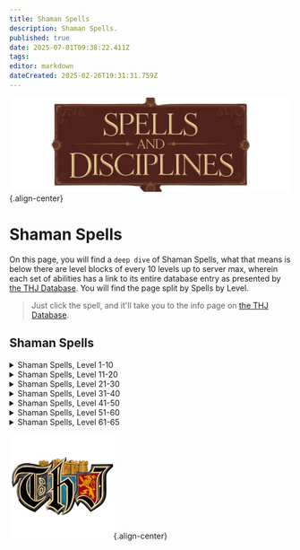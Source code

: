 ```yaml
---
title: Shaman Spells
description: Shaman Spells.
published: true
date: 2025-07-01T09:38:22.411Z
tags: 
editor: markdown
dateCreated: 2025-02-26T19:31:31.759Z
---
```


![spellsdisciplines.webp](/classes-and-abilities/spellsdisciplines.webp){.align-center}

# Shaman Spells


On this page, you will find a `deep dive` of Shaman Spells, what that means is below there are level blocks of every 10 levels up to server max, wherein each set of abilities has a link to its entire database entry as presented by [the THJ Database](eqdb.net). You will find the page split by Spells by Level.


> Just click the spell, and it'll take you to the info page on [the THJ Database](eqdb.net).

## Shaman Spells
<details>
	<summary> Shaman Spells, Level 1-10 </summary>

|Spell Name|Level|
|---|---|
|<a href="https://eqdb.net/spell/detail/93" target="_blank">Burst of Flame</a>|1|
|<a href="https://eqdb.net/spell/detail/213" target="_blank">Cure Disease</a>|1|
|<a href="https://eqdb.net/spell/detail/266" target="_blank">Dexterous Aura</a>|1|
|<a href="https://eqdb.net/spell/detail/225" target="_blank">Endure Cold</a>|1|
|<a href="https://eqdb.net/spell/detail/201" target="_blank">Flash of Light</a>|1|
|<a href="https://eqdb.net/spell/detail/267" target="_blank">Inner Fire</a>|1|
|<a href="https://eqdb.net/spell/detail/200" target="_blank">Minor Healing</a>|1|
|<a href="https://eqdb.net/spell/detail/40" target="_blank">Strengthen</a>|1|
|<a href="https://eqdb.net/spell/detail/205" target="_blank">True North</a>|1|
|<a href="https://eqdb.net/spell/detail/203" target="_blank">Cure Poison</a>|2|
|<a href="https://eqdb.net/spell/detail/272" target="_blank">Spirit Pouch</a>|2|
|<a href="https://eqdb.net/spell/detail/211" target="_blank">Summon Drink</a>|2|
|<a href="https://eqdb.net/spell/detail/269" target="_blank">Feet like Cat</a>|3|
|<a href="https://eqdb.net/spell/detail/274" target="_blank">Scale Skin</a>|3|
|<a href="https://eqdb.net/spell/detail/271" target="_blank">Fleeting Fury</a>|4|
|<a href="https://eqdb.net/spell/detail/275" target="_blank">Frost Rift</a>|4|
|<a href="https://eqdb.net/spell/detail/75" target="_blank">Sicken</a>|4|
|<a href="https://eqdb.net/spell/detail/270" target="_blank">Drowsy</a>|5|
|<a href="https://eqdb.net/spell/detail/224" target="_blank">Endure Fire</a>|5|
|<a href="https://eqdb.net/spell/detail/36" target="_blank">Gate</a>|5|
|<a href="https://eqdb.net/spell/detail/276" target="_blank">Serpent Sight</a>|6|
|<a href="https://eqdb.net/spell/detail/279" target="_blank">Spirit of Bear</a>|6|
|<a href="https://eqdb.net/spell/detail/50" target="_blank">Summon Food</a>|6|
|<a href="https://eqdb.net/spell/detail/212" target="_blank">Cure Blindness</a>|7|
|<a href="https://eqdb.net/spell/detail/238" target="_blank">Sense Animals</a>|7|
|<a href="https://eqdb.net/spell/detail/79" target="_blank">Spirit Sight</a>|7|
|<a href="https://eqdb.net/spell/detail/226" target="_blank">Endure Disease</a>|8|
|<a href="https://eqdb.net/spell/detail/277" target="_blank">Tainted Breath</a>|8|
|<a href="https://eqdb.net/spell/detail/2521" target="_blank">Talisman of the Beast</a>|8|
|<a href="https://eqdb.net/spell/detail/17" target="_blank">Light Healing</a>|9|
|<a href="https://eqdb.net/spell/detail/4056" target="_blank">Remove Minor Curse</a>|9|
|<a href="https://eqdb.net/spell/detail/278" target="_blank">Spirit of Wolf</a>|9|
|<a href="https://eqdb.net/spell/detail/255" target="_blank">Invisibility versus Animals</a>|10|
|<a href="https://eqdb.net/spell/detail/261" target="_blank">Levitate</a>|10|
|<a href="https://eqdb.net/spell/detail/284" target="_blank">Spirit of Snake</a>|10|

</details>

<details>
	<summary> Shaman Spells, Level 11-20 </summary>

|Spell Name|Level|
|---|---|
|<a href="https://eqdb.net/spell/detail/280" target="_blank">Burst of Strength</a>|11|
|<a href="https://eqdb.net/spell/detail/227" target="_blank">Endure Poison</a>|11|
|<a href="https://eqdb.net/spell/detail/283" target="_blank">Turtle Skin</a>|11|
|<a href="https://eqdb.net/spell/detail/281" target="_blank">Disempower</a>|12|
|<a href="https://eqdb.net/spell/detail/86" target="_blank">Enduring Breath</a>|12|
|<a href="https://eqdb.net/spell/detail/230" target="_blank">Root</a>|12|
|<a href="https://eqdb.net/spell/detail/4261" target="_blank">Reebo's Lesser Augury</a>|13|
|<a href="https://eqdb.net/spell/detail/505" target="_blank">Walking Sleep</a>|13|
|<a href="https://eqdb.net/spell/detail/40971" target="_blank">Bind Affinity</a>|14|
|<a href="https://eqdb.net/spell/detail/35" target="_blank">Bind Affinity</a>|14|
|<a href="https://eqdb.net/spell/detail/4285" target="_blank">Reebo's Lesser Cleansing</a>|14|
|<a href="https://eqdb.net/spell/detail/4273" target="_blank">Reebo's Lesser Exorcism</a>|14|
|<a href="https://eqdb.net/spell/detail/282" target="_blank">Spirit Strike</a>|14|
|<a href="https://eqdb.net/spell/detail/365" target="_blank">Infectious Cloud</a>|15|
|<a href="https://eqdb.net/spell/detail/345" target="_blank">Shrink</a>|15|
|<a href="https://eqdb.net/spell/detail/308" target="_blank">Frenzy</a>|16|
|<a href="https://eqdb.net/spell/detail/2522" target="_blank">Grow</a>|16|
|<a href="https://eqdb.net/spell/detail/3583" target="_blank">Tiny Companion</a>|16|
|<a href="https://eqdb.net/spell/detail/526" target="_blank">Insidious Fever</a>|17|
|<a href="https://eqdb.net/spell/detail/580" target="_blank">Vision</a>|17|
|<a href="https://eqdb.net/spell/detail/110" target="_blank">Malaise</a>|18|
|<a href="https://eqdb.net/spell/detail/148" target="_blank">Spirit of Cat</a>|18|
|<a href="https://eqdb.net/spell/detail/147" target="_blank">Spirit Strength</a>|18|
|<a href="https://eqdb.net/spell/detail/511" target="_blank">Affliction</a>|19|
|<a href="https://eqdb.net/spell/detail/48" target="_blank">Cancel Magic</a>|19|
|<a href="https://eqdb.net/spell/detail/228" target="_blank">Endure Magic</a>|19|
|<a href="https://eqdb.net/spell/detail/12" target="_blank">Healing</a>|19|
|<a href="https://eqdb.net/spell/detail/640" target="_blank">Creeping Vision</a>|20|
|<a href="https://eqdb.net/spell/detail/649" target="_blank">Protect</a>|20|

</details>

<details>
	<summary> Shaman Spells, Level 21-30 </summary>

|Spell Name|Level|
|---|---|
|<a href="https://eqdb.net/spell/detail/220" target="_blank">Spirit of Cheetah</a>|21|
|<a href="https://eqdb.net/spell/detail/146" target="_blank">Spirit of Monkey</a>|21|
|<a href="https://eqdb.net/spell/detail/149" target="_blank">Spirit of Ox</a>|21|
|<a href="https://eqdb.net/spell/detail/96" target="_blank">Counteract Disease</a>|22|
|<a href="https://eqdb.net/spell/detail/437" target="_blank">Poison Storm</a>|22|
|<a href="https://eqdb.net/spell/detail/424" target="_blank">Scale of Wolf</a>|22|
|<a href="https://eqdb.net/spell/detail/265" target="_blank">Cannibalize</a>|23|
|<a href="https://eqdb.net/spell/detail/508" target="_blank">Frost Strike</a>|23|
|<a href="https://eqdb.net/spell/detail/4262" target="_blank">Reebo's Augury</a>|23|
|<a href="https://eqdb.net/spell/detail/144" target="_blank">Regeneration</a>|23|
|<a href="https://eqdb.net/spell/detail/434" target="_blank">Envenomed Breath</a>|24|
|<a href="https://eqdb.net/spell/detail/4286" target="_blank">Reebo's Cleansing</a>|24|
|<a href="https://eqdb.net/spell/detail/4274" target="_blank">Reebo's Exorcism</a>|24|
|<a href="https://eqdb.net/spell/detail/4057" target="_blank">Remove Lesser Curse</a>|24|
|<a href="https://eqdb.net/spell/detail/61" target="_blank">Resist Cold</a>|24|
|<a href="https://eqdb.net/spell/detail/24957" target="_blank">A Little Luck</a>|25|
|<a href="https://eqdb.net/spell/detail/245" target="_blank">Befriend Animal</a>|25|
|<a href="https://eqdb.net/spell/detail/2523" target="_blank">Form of the Bear</a>|25|
|<a href="https://eqdb.net/spell/detail/24956" target="_blank">Lizard Liver</a>|25|
|<a href="https://eqdb.net/spell/detail/349" target="_blank">Rising Dexterity</a>|25|
|<a href="https://eqdb.net/spell/detail/95" target="_blank">Counteract Poison</a>|26|
|<a href="https://eqdb.net/spell/detail/39" target="_blank">Quickness</a>|26|
|<a href="https://eqdb.net/spell/detail/46" target="_blank">Ultravision</a>|26|
|<a href="https://eqdb.net/spell/detail/42" target="_blank">Invisibility</a>|27|
|<a href="https://eqdb.net/spell/detail/60" target="_blank">Resist Fire</a>|27|
|<a href="https://eqdb.net/spell/detail/506" target="_blank">Tagar's Insects</a>|27|
|<a href="https://eqdb.net/spell/detail/150" target="_blank">Alluring Aura</a>|28|
|<a href="https://eqdb.net/spell/detail/151" target="_blank">Raging Strength</a>|28|
|<a href="https://eqdb.net/spell/detail/15" target="_blank">Greater Healing</a>|29|
|<a href="https://eqdb.net/spell/detail/1885" target="_blank">Imbue Amber</a>|29|
|<a href="https://eqdb.net/spell/detail/1895" target="_blank">Imbue Diamond</a>|29|
|<a href="https://eqdb.net/spell/detail/1884" target="_blank">Imbue Ivory</a>|29|
|<a href="https://eqdb.net/spell/detail/1891" target="_blank">Imbue Jade</a>|29|
|<a href="https://eqdb.net/spell/detail/1886" target="_blank">Imbue Sapphire</a>|29|
|<a href="https://eqdb.net/spell/detail/162" target="_blank">Listless Power</a>|29|
|<a href="https://eqdb.net/spell/detail/3994" target="_blank">Mass Imbue Amber</a>|29|
|<a href="https://eqdb.net/spell/detail/3997" target="_blank">Mass Imbue Diamond</a>|29|
|<a href="https://eqdb.net/spell/detail/4000" target="_blank">Mass Imbue Ivory</a>|29|
|<a href="https://eqdb.net/spell/detail/4001" target="_blank">Mass Imbue Jade</a>|29|
|<a href="https://eqdb.net/spell/detail/4007" target="_blank">Mass Imbue Sapphire</a>|29|
|<a href="https://eqdb.net/spell/detail/4054" target="_blank">Spirit of the Shrew</a>|29|
|<a href="https://eqdb.net/spell/detail/326" target="_blank">Fury</a>|30|
|<a href="https://eqdb.net/spell/detail/161" target="_blank">Health</a>|30|
|<a href="https://eqdb.net/spell/detail/63" target="_blank">Resist Disease</a>|30|

</details>

<details>
	<summary> Shaman Spells, Level 31-40 </summary>

|Spell Name|Level|
|---|---|
|<a href="https://eqdb.net/spell/detail/160" target="_blank">Nimble</a>|31|
|<a href="https://eqdb.net/spell/detail/31" target="_blank">Scourge</a>|31|
|<a href="https://eqdb.net/spell/detail/431" target="_blank">Shifting Shield</a>|31|
|<a href="https://eqdb.net/spell/detail/260" target="_blank">Charm Animals</a>|32|
|<a href="https://eqdb.net/spell/detail/164" target="_blank">Companion Spirit</a>|32|
|<a href="https://eqdb.net/spell/detail/111" target="_blank">Malaisement</a>|32|
|<a href="https://eqdb.net/spell/detail/167" target="_blank">Talisman of Tnarg</a>|32|
|<a href="https://eqdb.net/spell/detail/131" target="_blank">Instill</a>|33|
|<a href="https://eqdb.net/spell/detail/4263" target="_blank">Reebo's Greater Augury</a>|33|
|<a href="https://eqdb.net/spell/detail/509" target="_blank">Winter's Roar</a>|33|
|<a href="https://eqdb.net/spell/detail/4092" target="_blank">Curse</a>|34|
|<a href="https://eqdb.net/spell/detail/4055" target="_blank">Pack Shrew</a>|34|
|<a href="https://eqdb.net/spell/detail/4287" target="_blank">Reebo's Greater Cleansing</a>|34|
|<a href="https://eqdb.net/spell/detail/4275" target="_blank">Reebo's Greater Exorcism</a>|34|
|<a href="https://eqdb.net/spell/detail/1427" target="_blank">Shock of the Tainted</a>|34|
|<a href="https://eqdb.net/spell/detail/62" target="_blank">Resist Poison</a>|35|
|<a href="https://eqdb.net/spell/detail/1428" target="_blank">Tumultuous Strength</a>|35|
|<a href="https://eqdb.net/spell/detail/384" target="_blank">Assiduous Vision</a>|36|
|<a href="https://eqdb.net/spell/detail/438" target="_blank">Gale of Poison</a>|36|
|<a href="https://eqdb.net/spell/detail/2524" target="_blank">Spirit of Bih`Li</a>|36|
|<a href="https://eqdb.net/spell/detail/155" target="_blank">Glamour</a>|37|
|<a href="https://eqdb.net/spell/detail/435" target="_blank">Venom of the Snake</a>|37|
|<a href="https://eqdb.net/spell/detail/577" target="_blank">Vigilant Spirit</a>|37|
|<a href="https://eqdb.net/spell/detail/754" target="_blank">Cannibalize II</a>|38|
|<a href="https://eqdb.net/spell/detail/527" target="_blank">Insidious Malady</a>|38|
|<a href="https://eqdb.net/spell/detail/2946" target="_blank">Remove Curse</a>|38|
|<a href="https://eqdb.net/spell/detail/507" target="_blank">Togor's Insects</a>|38|
|<a href="https://eqdb.net/spell/detail/134" target="_blank">Blinding Luminance</a>|39|
|<a href="https://eqdb.net/spell/detail/145" target="_blank">Chloroplast</a>|39|
|<a href="https://eqdb.net/spell/detail/152" target="_blank">Deftness</a>|39|
|<a href="https://eqdb.net/spell/detail/153" target="_blank">Furious Strength</a>|39|
|<a href="https://eqdb.net/spell/detail/6874" target="_blank">Spirit Salve</a>|39|
|<a href="https://eqdb.net/spell/detail/1285" target="_blank">Summon Companion</a>|40|
|<a href="https://eqdb.net/spell/detail/168" target="_blank">Talisman of Altuna</a>|40|

</details>

<details>
	<summary> Shaman Spells, Level 41-50 </summary>

|Spell Name|Level|
|---|---|
|<a href="https://eqdb.net/spell/detail/154" target="_blank">Agility</a>|41|
|<a href="https://eqdb.net/spell/detail/165" target="_blank">Guardian Spirit</a>|41|
|<a href="https://eqdb.net/spell/detail/163" target="_blank">Incapacitate</a>|41|
|<a href="https://eqdb.net/spell/detail/170" target="_blank">Alacrity</a>|42|
|<a href="https://eqdb.net/spell/detail/1429" target="_blank">Blast of Poison</a>|42|
|<a href="https://eqdb.net/spell/detail/389" target="_blank">Guardian</a>|42|
|<a href="https://eqdb.net/spell/detail/4093" target="_blank">Odium</a>|43|
|<a href="https://eqdb.net/spell/detail/64" target="_blank">Resist Magic</a>|43|
|<a href="https://eqdb.net/spell/detail/158" target="_blank">Stamina</a>|43|
|<a href="https://eqdb.net/spell/detail/510" target="_blank">Blizzard Blast</a>|44|
|<a href="https://eqdb.net/spell/detail/49" target="_blank">Nullify Magic</a>|44|
|<a href="https://eqdb.net/spell/detail/3694" target="_blank">Stoicism</a>|44|
|<a href="https://eqdb.net/spell/detail/166" target="_blank">Frenzied Spirit</a>|45|
|<a href="https://eqdb.net/spell/detail/337" target="_blank">Rage</a>|45|
|<a href="https://eqdb.net/spell/detail/2525" target="_blank">Harnessing of Spirit</a>|46|
|<a href="https://eqdb.net/spell/detail/159" target="_blank">Strength</a>|46|
|<a href="https://eqdb.net/spell/detail/156" target="_blank">Charisma</a>|47|
|<a href="https://eqdb.net/spell/detail/3573" target="_blank">Shock of Venom</a>|47|
|<a href="https://eqdb.net/spell/detail/98" target="_blank">Abolish Disease</a>|48|
|<a href="https://eqdb.net/spell/detail/157" target="_blank">Dexterity</a>|48|
|<a href="https://eqdb.net/spell/detail/112" target="_blank">Malosi</a>|48|
|<a href="https://eqdb.net/spell/detail/436" target="_blank">Envenomed Bolt</a>|49|
|<a href="https://eqdb.net/spell/detail/3454" target="_blank">Infusion of Spirit</a>|49|
|<a href="https://eqdb.net/spell/detail/6877" target="_blank">Kragg's Salve</a>|49|
|<a href="https://eqdb.net/spell/detail/32" target="_blank">Plague</a>|49|
|<a href="https://eqdb.net/spell/detail/6906" target="_blank">Spirit of the Puma</a>|50|
|<a href="https://eqdb.net/spell/detail/1430" target="_blank">Spirit Quickening</a>|50|
|<a href="https://eqdb.net/spell/detail/1570" target="_blank">Talisman of Jasinth</a>|50|

</details>

<details>
	<summary> Shaman Spells, Level 51-60 </summary>

|Spell Name|Level|
|---|---|
|<a href="https://eqdb.net/spell/detail/2881" target="_blank">Everlasting Breath</a>|51|
|<a href="https://eqdb.net/spell/detail/16228" target="_blank">Focus of Arcanum</a>|51|
|<a href="https://eqdb.net/spell/detail/132" target="_blank">Immobilize</a>|51|
|<a href="https://eqdb.net/spell/detail/2894" target="_blank">Levitation</a>|51|
|<a href="https://eqdb.net/spell/detail/1685" target="_blank">Muzzle of Mardu</a>|51|
|<a href="https://eqdb.net/spell/detail/9" target="_blank">Superior Healing</a>|51|
|<a href="https://eqdb.net/spell/detail/1588" target="_blank">Turgur's Insects</a>|51|
|<a href="https://eqdb.net/spell/detail/3842" target="_blank">Blood of Nadox</a>|52|
|<a href="https://eqdb.net/spell/detail/2526" target="_blank">Disinfecting Aura</a>|52|
|<a href="https://eqdb.net/spell/detail/21399" target="_blank">Eradicate Disease</a>|52|
|<a href="https://eqdb.net/spell/detail/1573" target="_blank">Insidious Decay</a>|52|
|<a href="https://eqdb.net/spell/detail/1819" target="_blank">Primal Essence</a>|52|
|<a href="https://eqdb.net/spell/detail/1568" target="_blank">Regrowth</a>|52|
|<a href="https://eqdb.net/spell/detail/1554" target="_blank">Spirit of Scale</a>|52|
|<a href="https://eqdb.net/spell/detail/1592" target="_blank">Cripple</a>|53|
|<a href="https://eqdb.net/spell/detail/1594" target="_blank">Deliriously Nimble</a>|53|
|<a href="https://eqdb.net/spell/detail/1571" target="_blank">Talisman of Shadoo</a>|53|
|<a href="https://eqdb.net/spell/detail/4094" target="_blank">Anathema</a>|54|
|<a href="https://eqdb.net/spell/detail/3574" target="_blank">Blast of Venom</a>|54|
|<a href="https://eqdb.net/spell/detail/1572" target="_blank">Cannibalize III</a>|54|
|<a href="https://eqdb.net/spell/detail/21400" target="_blank">Eradicate Curse</a>|54|
|<a href="https://eqdb.net/spell/detail/1586" target="_blank">Ice Strike</a>|54|
|<a href="https://eqdb.net/spell/detail/2527" target="_blank">Plague of Insects</a>|54|
|<a href="https://eqdb.net/spell/detail/2880" target="_blank">Remove Greater Curse</a>|54|
|<a href="https://eqdb.net/spell/detail/1595" target="_blank">Riotous Health</a>|54|
|<a href="https://eqdb.net/spell/detail/1584" target="_blank">Shroud of the Spirits</a>|54|
|<a href="https://eqdb.net/spell/detail/1526" target="_blank">Annul Magic</a>|55|
|<a href="https://eqdb.net/spell/detail/1290" target="_blank">Chloroblast</a>|55|
|<a href="https://eqdb.net/spell/detail/1431" target="_blank">Form of the Great Bear</a>|55|
|<a href="https://eqdb.net/spell/detail/8930" target="_blank">Idol of Malo</a>|55|
|<a href="https://eqdb.net/spell/detail/1574" target="_blank">Spirit of the Howler</a>|55|
|<a href="https://eqdb.net/spell/detail/1585" target="_blank">Talisman of Kragg</a>|55|
|<a href="https://eqdb.net/spell/detail/1587" target="_blank">Torrent of Poison</a>|55|
|<a href="https://eqdb.net/spell/detail/1575" target="_blank">Acumen</a>|56|
|<a href="https://eqdb.net/spell/detail/1590" target="_blank">Bane of Nife</a>|56|
|<a href="https://eqdb.net/spell/detail/171" target="_blank">Celerity</a>|56|
|<a href="https://eqdb.net/spell/detail/21398" target="_blank">Eradicate Poison</a>|56|
|<a href="https://eqdb.net/spell/detail/133" target="_blank">Paralyzing Earth</a>|56|
|<a href="https://eqdb.net/spell/detail/2528" target="_blank">Regrowth of Dar Khura</a>|56|
|<a href="https://eqdb.net/spell/detail/1577" target="_blank">Malosini</a>|57|
|<a href="https://eqdb.net/spell/detail/1593" target="_blank">Maniacal Strength</a>|57|
|<a href="https://eqdb.net/spell/detail/6907" target="_blank">Spirit of the Jaguar</a>|57|
|<a href="https://eqdb.net/spell/detail/1580" target="_blank">Talisman of the Brute</a>|57|
|<a href="https://eqdb.net/spell/detail/1579" target="_blank">Talisman of the Cat</a>|57|
|<a href="https://eqdb.net/spell/detail/2886" target="_blank">Acumen of Dar Khura</a>|58|
|<a href="https://eqdb.net/spell/detail/1332" target="_blank">Cannibalize IV</a>|58|
|<a href="https://eqdb.net/spell/detail/2435" target="_blank">Kragg's Mending</a>|58|
|<a href="https://eqdb.net/spell/detail/1596" target="_blank">Mortal Deftness</a>|58|
|<a href="https://eqdb.net/spell/detail/2529" target="_blank">Talisman of Epuration</a>|58|
|<a href="https://eqdb.net/spell/detail/1581" target="_blank">Talisman of the Rhino</a>|58|
|<a href="https://eqdb.net/spell/detail/1582" target="_blank">Talisman of the Serpent</a>|58|
|<a href="https://eqdb.net/spell/detail/1589" target="_blank">Tigir's Insects</a>|58|
|<a href="https://eqdb.net/spell/detail/4589" target="_blank">Incarnate Anew</a>|59|
|<a href="https://eqdb.net/spell/detail/1591" target="_blank">Pox of Bertoxxulous</a>|59|
|<a href="https://eqdb.net/spell/detail/1583" target="_blank">Talisman of the Raptor</a>|59|
|<a href="https://eqdb.net/spell/detail/1597" target="_blank">Unfailing Reverence</a>|59|
|<a href="https://eqdb.net/spell/detail/1599" target="_blank">Voice of the Berserker</a>|59|
|<a href="https://eqdb.net/spell/detail/2112" target="_blank">Ancient: Feral Avatar</a>|60|
|<a href="https://eqdb.net/spell/detail/2113" target="_blank">Ancient: Scourge of Nife</a>|60|
|<a href="https://eqdb.net/spell/detail/1598" target="_blank">Avatar</a>|60|
|<a href="https://eqdb.net/spell/detail/1432" target="_blank">Focus of Spirit</a>|60|
|<a href="https://eqdb.net/spell/detail/2530" target="_blank">Khura's Focusing</a>|60|
|<a href="https://eqdb.net/spell/detail/1578" target="_blank">Malo</a>|60|
|<a href="https://eqdb.net/spell/detail/1377" target="_blank">Primal Avatar</a>|60|
|<a href="https://eqdb.net/spell/detail/1576" target="_blank">Torpor</a>|60|

</details>

<details>
	<summary> Shaman Spells, Level 61-65 </summary>

|Spell Name|Level|
|---|---|
|<a href="https://eqdb.net/spell/detail/3378" target="_blank">Agility of the Wrulan</a>|61|
|<a href="https://eqdb.net/spell/detail/3380" target="_blank">Cloud of Grummus</a>|61|
|<a href="https://eqdb.net/spell/detail/3433" target="_blank">Replenishment</a>|61|
|<a href="https://eqdb.net/spell/detail/3379" target="_blank">Spear of Torment</a>|61|
|<a href="https://eqdb.net/spell/detail/6735" target="_blank">Spirit of the Leopard</a>|61|
|<a href="https://eqdb.net/spell/detail/3377" target="_blank">True Spirit</a>|61|
|<a href="https://eqdb.net/spell/detail/3381" target="_blank">Ancestral Guard</a>|62|
|<a href="https://eqdb.net/spell/detail/3382" target="_blank">Endurance of the Boar</a>|62|
|<a href="https://eqdb.net/spell/detail/3235" target="_blank">Focus of Soul</a>|62|
|<a href="https://eqdb.net/spell/detail/3195" target="_blank">Greater Immobilize</a>|62|
|<a href="https://eqdb.net/spell/detail/3595" target="_blank">Imbue Justice</a>|62|
|<a href="https://eqdb.net/spell/detail/3384" target="_blank">Talisman of the Tribunal</a>|62|
|<a href="https://eqdb.net/spell/detail/3383" target="_blank">Talisman of the Wrulan</a>|62|
|<a href="https://eqdb.net/spell/detail/3233" target="_blank">Tnarg's Mending</a>|62|
|<a href="https://eqdb.net/spell/detail/3441" target="_blank">Blessing of Replenishment</a>|63|
|<a href="https://eqdb.net/spell/detail/3591" target="_blank">Imbue Disease</a>|63|
|<a href="https://eqdb.net/spell/detail/3386" target="_blank">Malicious Decay</a>|63|
|<a href="https://eqdb.net/spell/detail/3387" target="_blank">Malosinia</a>|63|
|<a href="https://eqdb.net/spell/detail/3388" target="_blank">Strength of the Diaku</a>|63|
|<a href="https://eqdb.net/spell/detail/172" target="_blank">Swift Like the Wind</a>|63|
|<a href="https://eqdb.net/spell/detail/3389" target="_blank">Talisman of the Boar</a>|63|
|<a href="https://eqdb.net/spell/detail/3385" target="_blank">Tears of Saryrn</a>|63|
|<a href="https://eqdb.net/spell/detail/4095" target="_blank">Bane</a>|64|
|<a href="https://eqdb.net/spell/detail/3394" target="_blank">Breath of Ultor</a>|64|
|<a href="https://eqdb.net/spell/detail/3593" target="_blank">Imbue War</a>|64|
|<a href="https://eqdb.net/spell/detail/3196" target="_blank">Petrifying Earth</a>|64|
|<a href="https://eqdb.net/spell/detail/3391" target="_blank">Talisman of Celerity</a>|64|
|<a href="https://eqdb.net/spell/detail/3392" target="_blank">Talisman of the Diaku</a>|64|
|<a href="https://eqdb.net/spell/detail/3393" target="_blank">Tiny Terror</a>|64|
|<a href="https://eqdb.net/spell/detail/3390" target="_blank">Velium Strike</a>|64|
|<a href="https://eqdb.net/spell/detail/4979" target="_blank">Ancient: Chaotic Pain</a>|65|
|<a href="https://eqdb.net/spell/detail/4900" target="_blank">Balance of the Nihil</a>|65|
|<a href="https://eqdb.net/spell/detail/3396" target="_blank">Blood of Saryrn</a>|65|
|<a href="https://eqdb.net/spell/detail/4899" target="_blank">Breath of Trushar</a>|65|
|<a href="https://eqdb.net/spell/detail/4901" target="_blank">Daluda's Mending</a>|65|
|<a href="https://eqdb.net/spell/detail/3399" target="_blank">Ferine Avatar</a>|65|
|<a href="https://eqdb.net/spell/detail/3397" target="_blank">Focus of the Seventh</a>|65|
|<a href="https://eqdb.net/spell/detail/3395" target="_blank">Malos</a>|65|
|<a href="https://eqdb.net/spell/detail/3398" target="_blank">Quiescence</a>|65|

</details>

![pagebreak5.webp](/pagebreak5.webp){.align-center}